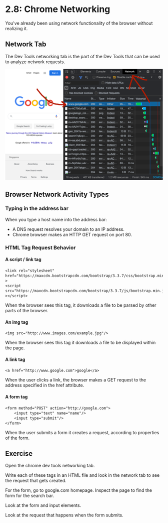# 2.8: Chrome Networking

You've already been using network functionality of the browser without realizing it.

## Network Tab

The Dev Tools networking tab is the part of the Dev Tools that can be used to analyze network requests.

![Dev tools network tab, showing a time sequential list of every request involved with this page.](../.gitbook/assets/screen-shot-2020-10-29-at-2.38.10-pm.png)

## Browser Network Activity Types

### Typing in the address bar

When you type a host name into the address bar:

* A DNS request resolves your domain to an IP address.
* Chrome browser makes an HTTP GET request on port 80.

### HTML Tag Request Behavior

#### A script / link tag

```markup
<link rel="stylesheet" href="https://maxcdn.bootstrapcdn.com/bootstrap/3.3.7/css/bootstrap.min.css" >
<script src="https://maxcdn.bootstrapcdn.com/bootstrap/3.3.7/js/bootstrap.min.js" ></script>
```

When the browser sees this tag, it downloads a file to be parsed by other parts of the browser.

#### An img tag

```markup
<img src="http://www.images.com/example.jpg"/>
```

When the browser sees this tag it downloads a file to be displayed within the page.

#### A link tag

```markup
<a href="http://www.google.com">google</a>
```

When the user clicks a link, the browser makes a GET request to the address specified in the href attribute.

#### A form tag

```markup
<form method="POST" action="http://google.com">
    <input type="text" name="name"/>
    <input type="submit"/>
</form>
```

When the user submits a form it creates a request, according to properties of the form.

## Exercise

Open the chrome dev tools networking tab.

Write each of these tags in an HTML file and look in the network tab to see the request that gets created.

For the form, go to google.com homepage. Inspect the page to find the form for the search bar.

Look at the form and input elements.

Look at the request that happens when the form submits.



